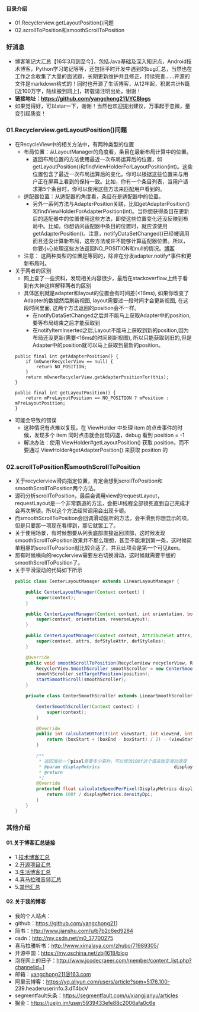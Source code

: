 #### 目录介绍
- 01.Recyclerview.getLayoutPosition()问题
- 02.scrollToPosition和smoothScrollToPosition


### 好消息
- 博客笔记大汇总【16年3月到至今】，包括Java基础及深入知识点，Android技术博客，Python学习笔记等等，还包括平时开发中遇到的bug汇总，当然也在工作之余收集了大量的面试题，长期更新维护并且修正，持续完善……开源的文件是markdown格式的！同时也开源了生活博客，从12年起，积累共计N篇[近100万字，陆续搬到网上]，转载请注明出处，谢谢！
- **链接地址：https://github.com/yangchong211/YCBlogs**
- 如果觉得好，可以star一下，谢谢！当然也欢迎提出建议，万事起于忽微，量变引起质变！



### 01.Recyclerview.getLayoutPosition()问题
- 在RecycleView中的相关方法中，有两种类型的位置
    - 布局位置：从LayoutManager的角度看，条目在最新布局计算中的位置。
        - 返回布局位置的方法使用最近一次布局运算后的位置，如getLayoutPosition()和findViewHolderForLayoutPosition(int)。这些位置包含了最近一次布局运算后的变化。你可以根据这些位置来与用户正在屏幕上看到的保持一致。比如，你有一个条目列表，当用户请求第5个条目时，你可以使用这些方法来匹配用户看到的。
	- 适配器位置：从适配器的角度看，条目在是适配器中的位置。
        - 另外一系列方法与AdapterPosition关联，比如getAdapterPosition()和findViewHolderForAdapterPosition(int)。当你想获得条目在更新后的适配器中的位置使用这些方法，即使这些位置变化还没反映到布局中。比如，你想访问适配器中条目的位置时，就应该使用getAdapterPosition()。注意，notifyDataSetChanged()已经被调用而且还没计算新布局，这些方法或许不能够计算适配器位置。所以，你要小心处理这些方法返回NO_POSITION和null的情况。[博客](https://github.com/yangchong211/YCBlogs)
    - 注意： 这两种类型的位置是等同的，除非在分发adapter.notify*事件和更新布局时。
- 关于两者的区别
    - 网上查了一些资料，发现相关内容很少，最后在stackoverflow上终于看到有大神这样解释两者的区别
    - 具体区别就是adapter和layout的位置会有时间差(<16ms), 如果你改变了Adapter的数据然后刷新视图, layout需要过一段时间才会更新视图, 在这段时间里面, 这两个方法返回的position会不一样。
        - 在notifyDataSetChanged之后并不能马上获取Adapter中的position, 要等布局结束之后才能获取到
        - 在notifyItemInserted之后,Layout不能马上获取到新的position,因为布局还没更新(需要<16ms的时间刷新视图), 所以只能获取到旧的,但是Adapter中的position就可以马上获取到最新的position。
    ```
    public final int getAdapterPosition() {
        if (mOwnerRecyclerView == null) {
            return NO_POSITION;
        }
        return mOwnerRecyclerView.getAdapterPositionFor(this);
    }
    
    public final int getLayoutPosition() {
        return mPreLayoutPosition == NO_POSITION ? mPosition : mPreLayoutPosition;
    }
    ```
- 可能会导致的错误
    - 这种情况有点难以复现，在 ViewHolder 中处理 item 的点击事件的时候，发现多个 item 同时点击就会出现闪退，debug 看到 position = -1
    - 解决办法：使用 ViewHolder#getLayoutPosition() 获取 position，而不要通过 ViewHolder#getAdapterPosition() 来获取 position 的



### 02.scrollToPosition和smoothScrollToPosition
- 关于recyclerview滑向指定位置，肯定会想到scrollToPosition和smoothScrollToPosition两个方法。
- 源码分析scrollToPosition，最后会调用view的requestLayout，requestLayout是一个非常霸道的方法，会把UI线程全部锁死直到自己完成才会再次解锁。所以这个方法经常调用会出现卡顿。
- 而smoothScrollToPosition会回调滑动监听的方法，会平滑到你想显示的项。但是只要那一项现在看得到，那它就罢工了。
- 关于使用场景，有时候想要从列表底部直接返回顶部，这时候发现smoothScrollToPosition效果并不那么理想，甚至不能滑到第一条，这时候简单粗暴的scrollToPosition就比较合适了，并且此项会是第一个可见item。
- 那有时候横向的recyclerview需要左右切换滑动，这时候就需要平缓的smoothScrollToPosition了。
- 关于平滑滚动的代码如下所示
    ```java
    public class CenterLayoutManager extends LinearLayoutManager {
    
        public CenterLayoutManager(Context context) {
            super(context);
        }
    
        public CenterLayoutManager(Context context, int orientation, boolean reverseLayout) {
            super(context, orientation, reverseLayout);
        }
    
        public CenterLayoutManager(Context context, AttributeSet attrs, int defStyleAttr, int defStyleRes) {
            super(context, attrs, defStyleAttr, defStyleRes);
        }
    
        @Override
        public void smoothScrollToPosition(RecyclerView recyclerView, RecyclerView.State state, int position) {
            RecyclerView.SmoothScroller smoothScroller = new CenterSmoothScroller(recyclerView.getContext());
            smoothScroller.setTargetPosition(position);
            startSmoothScroll(smoothScroller);
        }
    
        private class CenterSmoothScroller extends LinearSmoothScroller {
    
            CenterSmoothScroller(Context context) {
                super(context);
            }
    
            @Override
            public int calculateDtToFit(int viewStart, int viewEnd, int boxStart, int boxEnd, int snapPreference) {
                return (boxStart + (boxEnd - boxStart) / 2) - (viewStart + (viewEnd - viewStart) / 2);
            }
    
            /**
             * 返回滑动一个pixel需要多少毫秒，可以修改100f这个值来改变滑动速度
             * @param displayMetrics                            displayMetrics
             * @return
             */
            @Override
            protected float calculateSpeedPerPixel(DisplayMetrics displayMetrics) {
                return 100f / displayMetrics.densityDpi;
            }
        }
    }
    ```



### 其他介绍
#### 01.关于博客汇总链接
- 1.[技术博客汇总](https://www.jianshu.com/p/614cb839182c)
- 2.[开源项目汇总](https://blog.csdn.net/m0_37700275/article/details/80863574)
- 3.[生活博客汇总](https://blog.csdn.net/m0_37700275/article/details/79832978)
- 4.[喜马拉雅音频汇总](https://www.jianshu.com/p/f665de16d1eb)
- 5.[其他汇总](https://www.jianshu.com/p/53017c3fc75d)



#### 02.关于我的博客
- 我的个人站点：
- github：https://github.com/yangchong211
- 简书：http://www.jianshu.com/u/b7b2c6ed9284
- csdn：http://my.csdn.net/m0_37700275
- 喜马拉雅听书：http://www.ximalaya.com/zhubo/71989305/
- 开源中国：https://my.oschina.net/zbj1618/blog
- 泡在网上的日子：http://www.jcodecraeer.com/member/content_list.php?channelid=1
- 邮箱：yangchong211@163.com
- 阿里云博客：https://yq.aliyun.com/users/article?spm=5176.100- 239.headeruserinfo.3.dT4bcV
- segmentfault头条：https://segmentfault.com/u/xiangjianyu/articles
- 掘金：https://juejin.im/user/5939433efe88c2006afa0c6e








